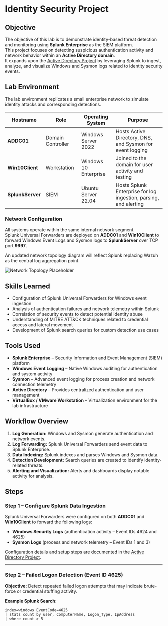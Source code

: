 # Identity Security Project

## Objective
The objective of this lab is to demonstrate identity-based threat detection and monitoring using **Splunk Enterprise** as the SIEM platform.  
This project focuses on detecting suspicious authentication activity and network behavior within an **Active Directory domain**.  
It expands upon the [Active Directory Project](https://github.com/CRT-3005/AD-Project) by leveraging Splunk to ingest, analyze, and visualize Windows and Sysmon logs related to identity security events.

## Lab Environment
The lab environment replicates a small enterprise network to simulate identity attacks and corresponding detections.

| Hostname | Role | Operating System | Purpose |
|-----------|------|------------------|----------|
| **ADDC01** | Domain Controller | Windows Server 2022 | Hosts Active Directory, DNS, and Sysmon for event logging |
| **Win10Client** | Workstation | Windows 10 Enterprise | Joined to the domain for user activity and testing |
| **SplunkServer** | SIEM | Ubuntu Server 22.04 | Hosts Splunk Enterprise for log ingestion, parsing, and alerting |

### Network Configuration
All systems operate within the same internal network segment.  
Splunk Universal Forwarders are deployed on **ADDC01** and **Win10Client** to forward Windows Event Logs and Sysmon logs to **SplunkServer** over TCP port **9997**.

An updated network topology diagram will reflect Splunk replacing Wazuh as the central log aggregation point.

![Network Topology Placeholder](images/network_topology.png)

## Skills Learned
- Configuration of Splunk Universal Forwarders for Windows event ingestion  
- Analysis of authentication failures and network telemetry within Splunk  
- Correlation of security events to detect potential identity abuse  
- Understanding of MITRE ATT&CK techniques related to credential access and lateral movement  
- Development of Splunk search queries for custom detection use cases  

## Tools Used
- **Splunk Enterprise** – Security Information and Event Management (SIEM) platform  
- **Windows Event Logging** – Native Windows auditing for authentication and system activity  
- **Sysmon** – Advanced event logging for process creation and network connection telemetry  
- **Active Directory** – Provides centralized authentication and user management  
- **VirtualBox / VMware Workstation** – Virtualization environment for the lab infrastructure  

## Workflow Overview
1. **Log Generation:** Windows and Sysmon generate authentication and network events.  
2. **Log Forwarding:** Splunk Universal Forwarders send event data to Splunk Enterprise.  
3. **Data Indexing:** Splunk indexes and parses Windows and Sysmon data.  
4. **Detection Development:** Search queries are created to identify identity-related threats.  
5. **Alerting and Visualization:** Alerts and dashboards display notable activity for analysis.  

## Steps

### Step 1 – Configure Splunk Data Ingestion
Splunk Universal Forwarders were configured on both **ADDC01** and **Win10Client** to forward the following logs:
- **Windows Security Logs** (authentication activity – Event IDs 4624 and 4625)
- **Sysmon Logs** (process and network telemetry – Event IDs 1 and 3)

Configuration details and setup steps are documented in the [Active Directory Project](https://github.com/CRT-3005/AD-Project).

---

### Step 2 – Failed Logon Detection (Event ID 4625)
**Objective:** Detect repeated failed logon attempts that may indicate brute-force or credential stuffing activity.  

**Example Splunk Search:**
```spl
index=windows EventCode=4625
| stats count by user, ComputerName, Logon_Type, IpAddress
| where count > 5
